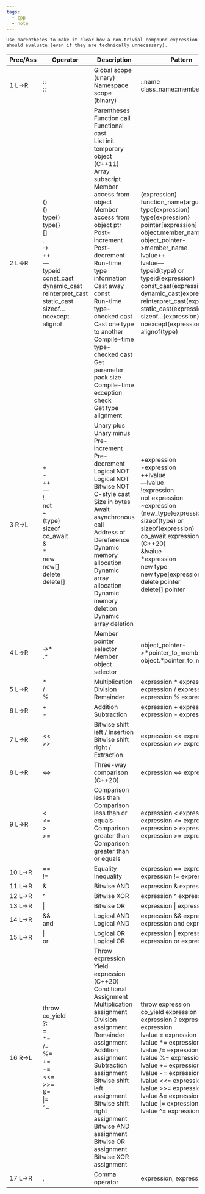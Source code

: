 ```yaml
---
tags:
  - cpp
  - note
---
```


```ad-tip
Use parentheses to make it clear how a non-trivial compound expression should evaluate (even if they are technically unnecessary).
```

|Prec/Ass|Operator|Description|Pattern|
|---|---|---|---|
|1 L->R|::  <br>::|Global scope (unary)  <br>Namespace scope (binary)|::name  <br>class_name::member_name|
|2 L->R|()  <br>()  <br>type()  <br>type{}  <br>[]  <br>.  <br>->  <br>++  <br>––  <br>typeid  <br>const_cast  <br>dynamic_cast  <br>reinterpret_cast  <br>static_cast  <br>sizeof…  <br>noexcept  <br>alignof|Parentheses  <br>Function call  <br>Functional cast  <br>List init temporary object (C++11)  <br>Array subscript  <br>Member access from object  <br>Member access from object ptr  <br>Post-increment  <br>Post-decrement  <br>Run-time type information  <br>Cast away const  <br>Run-time type-checked cast  <br>Cast one type to another  <br>Compile-time type-checked cast  <br>Get parameter pack size  <br>Compile-time exception check  <br>Get type alignment|(expression)  <br>function_name(arguments)  <br>type(expression)  <br>type{expression}  <br>pointer[expression]  <br>object.member_name  <br>object_pointer->member_name  <br>lvalue++  <br>lvalue––  <br>typeid(type) or typeid(expression)  <br>const_cast<type>(expression)  <br>dynamic_cast<type>(expression)  <br>reinterpret_cast<type>(expression)  <br>static_cast<type>(expression)  <br>sizeof…(expression)  <br>noexcept(expression)  <br>alignof(type)|
|3 R->L|+  <br>-  <br>++  <br>––  <br>!  <br>not  <br>~  <br>(type)  <br>sizeof  <br>co_await  <br>&  <br>*  <br>new  <br>new[]  <br>delete  <br>delete[]|Unary plus  <br>Unary minus  <br>Pre-increment  <br>Pre-decrement  <br>Logical NOT  <br>Logical NOT  <br>Bitwise NOT  <br>C-style cast  <br>Size in bytes  <br>Await asynchronous call  <br>Address of  <br>Dereference  <br>Dynamic memory allocation  <br>Dynamic array allocation  <br>Dynamic memory deletion  <br>Dynamic array deletion|+expression  <br>-expression  <br>++lvalue  <br>––lvalue  <br>!expression  <br>not expression  <br>~expression  <br>(new_type)expression  <br>sizeof(type) or sizeof(expression)  <br>co_await expression (C++20)  <br>&lvalue  <br>*expression  <br>new type  <br>new type[expression]  <br>delete pointer  <br>delete[] pointer|
|4 L->R|->*  <br>.*|Member pointer selector  <br>Member object selector|object_pointer->*pointer_to_member  <br>object.*pointer_to_member|
|5 L->R|*  <br>/  <br>%|Multiplication  <br>Division  <br>Remainder|expression * expression  <br>expression / expression  <br>expression % expression|
|6 L->R|+  <br>-|Addition  <br>Subtraction|expression + expression  <br>expression - expression|
|7 L->R|<<  <br>>>|Bitwise shift left / Insertion  <br>Bitwise shift right / Extraction|expression << expression  <br>expression >> expression|
|8 L->R|<=>|Three-way comparison (C++20)|expression <=> expression|
|9 L->R|<  <br><=  <br>>  <br>>=|Comparison less than  <br>Comparison less than or equals  <br>Comparison greater than  <br>Comparison greater than or equals|expression < expression  <br>expression <= expression  <br>expression > expression  <br>expression >= expression|
|10 L->R|==  <br>!=|Equality  <br>Inequality|expression == expression  <br>expression != expression|
|11 L->R|&|Bitwise AND|expression & expression|
|12 L->R|^|Bitwise XOR|expression ^ expression|
|13 L->R|\||Bitwise OR|expression \| expression|
|14 L->R|&&  <br>and|Logical AND  <br>Logical AND|expression && expression  <br>expression and expression|
|15 L->R|\|  <br>or|Logical OR  <br>Logical OR|expression \| expression  <br>expression or expression|
|16 R->L|throw  <br>co_yield  <br>?:  <br>=  <br>*=  <br>/=  <br>%=  <br>+=  <br>-=  <br><<=  <br>>>=  <br>&=  <br>\|=  <br>^=|Throw expression  <br>Yield expression (C++20)  <br>Conditional  <br>Assignment  <br>Multiplication assignment  <br>Division assignment  <br>Remainder assignment  <br>Addition assignment  <br>Subtraction assignment  <br>Bitwise shift left assignment  <br>Bitwise shift right assignment  <br>Bitwise AND assignment  <br>Bitwise OR assignment  <br>Bitwise XOR assignment|throw expression  <br>co_yield expression  <br>expression ? expression : expression  <br>lvalue = expression  <br>lvalue *= expression  <br>lvalue /= expression  <br>lvalue %= expression  <br>lvalue += expression  <br>lvalue -= expression  <br>lvalue <<= expression  <br>lvalue >>= expression  <br>lvalue &= expression  <br>lvalue \|= expression  <br>lvalue ^= expression|
|17 L->R|,|Comma operator|expression, expression|